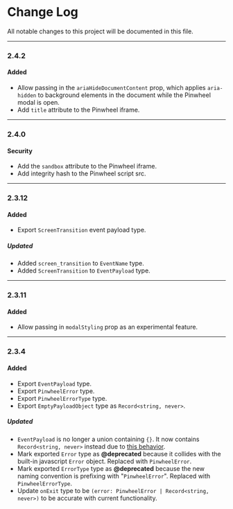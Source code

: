# Change Log

All notable changes to this project will be documented in this file.

---

### 2.4.2

#### Added

- Allow passing in the `ariaHideDocumentContent` prop, which applies `aria-hidden` to background elements in the document while the Pinwheel modal is open.
- Add `title` attribute to the Pinwheel iframe.

---

### 2.4.0

#### Security

- Add the `sandbox` attribute to the Pinwheel iframe.
- Add integrity hash to the Pinwheel script src.

---

### 2.3.12

#### Added

- Export `ScreenTransition` event payload type.

##### Updated

- Added `screen_transition` to `EventName` type.
- Added `ScreenTransition` to `EventPayload` type.

---

### 2.3.11

#### Added

- Allow passing in `modalStyling` prop as an experimental feature.

---

### 2.3.4

#### Added

- Export `EventPayload` type.
- Export `PinwheelError` type.
- Export `PinwheelErrorType` type.
- Export `EmptyPayloadObject` type as `Record<string, never>`.

##### Updated

- `EventPayload` is no longer a union containing `{}`. It now contains `Record<string, never>` instead due to [this behavior](https://github.com/Microsoft/TypeScript/wiki/FAQ#why-are-all-types-assignable-to-empty-interfaces).
- Mark exported `Error` type as **@deprecated** because it collides with the built-in javascript `Error` object. Replaced with `PinwheelError`.
- Mark exported `ErrorType` type as **@deprecated** because the new naming convention is prefixing with "`PinwheelError`". Replaced with `PinwheelErrorType`.
- Update `onExit` type to be `(error: PinwheelError | Record<string, never>)` to be accurate with current functionality.
